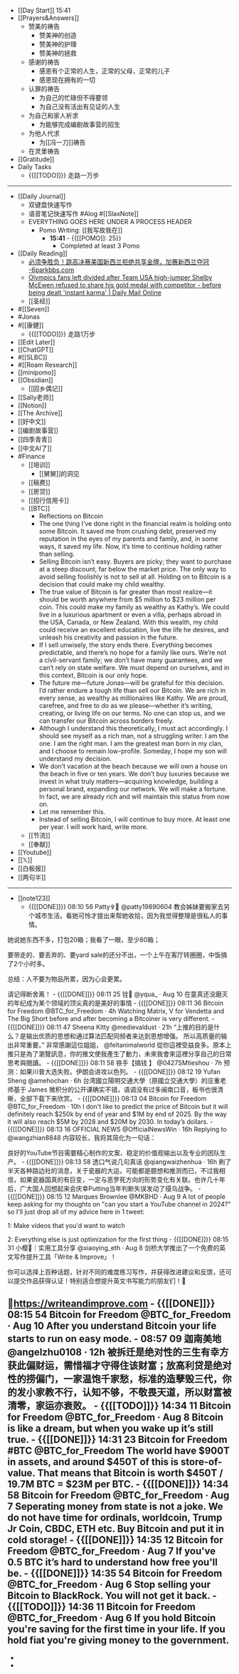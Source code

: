 - [[Day Start]] 15:41
- [[Prayers&Answers]]
    - 赞美的祷告
        - 赞美神的创造
        - 赞美神的护理
        - 赞美神的拯救
    - 感谢的祷告
        - 感恩有个正常的人生，正常的父母，正常的儿子
        - 感恩现在拥有的一切
    - 认罪的祷告
        - 为自己的忙碌但不得要领
        - 为自己没有活出有见证的人生
    - 为自己和家人祈求
        - 为能够完成编剧故事营的招生
    - 为他人代求
        - 为[[冯一刀]]祷告
    - 在灵里祷告
- [[Gratitude]]
- Daily Tasks
    - {{[[TODO]]}} 走路一万步
- ---
- [[Daily Journal]] 
    - 双键盘快速写作
    - 语音笔记快速写作 #Alog #[[SlaxNote]]
    - EVERYTHING GOES HERE UNDER A PROCESS HEADER
        - Pomo Writing: [[我写故我在]]
            - **15:41** - {{[[POMO]]: 25}}
                -  Completed at least 3 Pomo
- [[Daily Reading]]
    - [必须争胜负！跳高决赛美国新西兰拒绝共享金牌，加赛新西兰夺冠 -6parkbbs.com](https://club.6parkbbs.com/military/index.php?app=forum&act=threadview&tid=18394506)
    - [Olympics fans left divided after Team USA high-jumper Shelby McEwen refused to share his gold medal with competitor - before being dealt 'instant karma' | Daily Mail Online](https://www.dailymail.co.uk/sport/olympics/article-13731851/OlympicsTeam-USA-high-jumper-Shelby-McEwen-Hamish-Kerr.html)
    - [[圣经]]
- #[[Seven]]
- #Jonas 
- #[[康健]]
    - {{[[TODO]]}} 走路1万步
- [[Edit Later]]
- [[ChatGPT]]
- #[[SLBC]]
- #[[Roam Research]]
- [[minipomo]]
- [[Obsidian]]
    - [[回乡偶记]]
- [[Sally老师]]
- [[Notion]]
- [[The Archive]]
- [[好中文]]
- [[编剧故事营]]
- [[四季青青]]
- [[中文AI了]]
- #Finance
    - [[培训]]
        - [[舅舅]]的洞见
    - [[稿费]]
    - [[房贷]]
    - [[招行信用卡]]
    - [[BTC]]
        - Reflections on Bitcoin
        - The one thing I’ve done right in the financial realm is holding onto some Bitcoin. It saved me from crushing debt, preserved my reputation in the eyes of my parents and family, and, in some ways, it saved my life. Now, it’s time to continue holding rather than selling.
        - Selling Bitcoin isn’t easy. Buyers are picky; they want to purchase at a steep discount, far below the market price. The only way to avoid selling foolishly is not to sell at all. Holding on to Bitcoin is a decision that could make my child wealthy.
        - The true value of Bitcoin is far greater than most realize—it should be worth anywhere from $5 million to $23 million per coin. This could make my family as wealthy as Kathy’s. We could live in a luxurious apartment or even a villa, perhaps abroad in the USA, Canada, or New Zealand. With this wealth, my child could receive an excellent education, live the life he desires, and unleash his creativity and passion in the future.
        - If I sell unwisely, the story ends there. Everything becomes predictable, and there’s no hope for a family like ours. We’re not a civil-servant family; we don’t have many guarantees, and we can’t rely on state welfare. We must depend on ourselves, and in this context, Bitcoin is our only hope.
        - The future me—future Jonas—will be grateful for this decision. I’d rather endure a tough life than sell our Bitcoin. We are rich in every sense, as wealthy as millionaires like Kathy. We are proud, carefree, and free to do as we please—whether it’s writing, creating, or living life on our terms. No one can stop us, and we can transfer our Bitcoin across borders freely.
        - Although I understand this theoretically, I must act accordingly. I should see myself as a rich man, not a struggling writer. I am the one. I am the right man. I am the greatest man born in my clan, and I choose to remain low-profile. Someday, I hope my son will understand my decision.
        - We don’t vacation at the beach because we will own a house on the beach in five or ten years. We don’t buy luxuries because we invest in what truly matters—acquiring knowledge, building a personal brand, expanding our network. We will make a fortune. In fact, we are already rich and will maintain this status from now on.
        - Let me remember this.
        - Instead of selling Bitcoin, I will continue to buy more. At least one per year. I will work hard, write more.
    - [[节流]]
    - [[奉献]]
- [[Youtube]]
- [[𝕏]]
- [[白板报]]
- [[两句半]]
- ---
- [[note123]]
    - {{[[DONE]]}} 08:10 56 Patty✞🎀
@patty19890604
教会姊妹要搬家去另个城市生活。看她可怜才提出来帮她收拾，因为我觉得整理是很私人的事情。

她说她东西不多，打包20箱；我看了一眼，至少80箱；

要带走的、要丢弃的、要yard sale的还分不出，一个上午在客厅转圈圈，中饭搞了2个小时多。

总结：人不要为物品所累，因为心会更累。

请记得断舍离！
    - {{[[DONE]]}} 08:11 25 铨🍥
@yqua_
·
Aug 10
在童真还没磨灭的年纪成为某个领域的顶尖真的是美好的事情
    - {{[[DONE]]}} 08:11 36 
Bitcoin for Freedom
@BTC_for_Freedom
·
4h
Watching Matrix, V for Vendetta and The Big Short before and after becoming a Bitcoiner is very different.
    - {{[[DONE]]}} 08:11 47 
Sheena Kitty
@medievaldust
·
21h
“上推的目的是什么？是输出优质的思想和通过算法匹配同频者来达到思想增强。
所以高质量的输出非常重要。”
非常感謝這位姐姐，
@feltanimalworld
 從你這裡受益良多。原本上推只是為了瀏覽訊息，你的推文使我產生了動力，未來我會來這裡分享自己的日常思考與閱讀。
    - {{[[DONE]]}} 08:11 58 铁手【搞钱 】
@0427SMtieshou
·
7h
预测：如果川普大选失败。伊朗会进攻以色列。
    - {{[[DONE]]}} 08:12 19 
Yufan Sheng
@amehochan
·
6h
台湾國立陽明交通大學（原國立交通大學）的庄重老师基于 James 微积分的公开课确实不错，语调没有过多闽南口音，板书也很清晰，全部下载下来欣赏。
    - {{[[DONE]]}} 08:13 04 
Bitcoin for Freedom
@BTC_for_Freedom
·
10h
I don't like to predict the price of Bitcoin but it will definitely reach $250k by end of year and $1M by end of 2025. By the way it will also reach $5M by 2028 and $20M by 2030. In today’s dollars.
    - {{[[DONE]]}} 08:13 16 OFFICIAL NEWS
@OfficialNewsWin
·
16h
Replying to 
@wangzhian8848
内容较长，我将其简化为一句话：

良好的YouTube节目需要精心制作的文案、稳定的价值观输出以及专业的团队生产。
    - {{[[DONE]]}} 08:13 58 
透口气说几句真话
@qiangwaizhenhua
·
16h
刷了半天各种路边社的消息，关于瓷器的大运，可能都是臆想和推测而已，不过我相信，如果瓷器国真的有巨变，一定与恶罗死方向的形势变化有关联。也许几十年后，广大国人回想起来会庆幸Putting当年判断失误发动了侵乌战争。
    - {{[[DONE]]}} 08:15 12 
Marques Brownlee
@MKBHD
·
Aug 9
A lot of people keep asking for my thoughts on "can you start a YouTube channel in 2024?" so I'll just drop all of my advice here in 1 tweet:

1: Make videos that you'd want to watch 

2: Everything else is just optimization for the first thing
    - {{[[DONE]]}} 08:15 31 
小樱💞｜实用工具分享
@xiaoying_eth
·
Aug 8
剑桥大学推出了一个免费的英文写作提升工具「Write & Improve」！

你可以选择上百种话题，针对不同的难度练习写作，并获得改进建议和反馈，还可以提交作品获得认证！特别适合想提升英文书写能力的朋友们！💪

🔗https://writeandimprove.com
    - {{[[DONE]]}} 08:15 54 
Bitcoin for Freedom
@BTC_for_Freedom
·
Aug 10
After you understand Bitcoin your life starts to run on easy mode.
    - 08:57 09 迦南美地
@angelzhu0108
·
12h
被拆迁是绝对性的三生有幸方获此偏财运，需惜福才守得住该财富；放高利贷是绝对性的捞偏门，一家温饱千家愁，标准的造孽毁三代，你的发小家教不行，认知不够，不敬畏天道，所以财富被清零，家运亦衰败。
    - {{[[TODO]]}} 14:34 11 Bitcoin for Freedom
@BTC_for_Freedom
·
Aug 8
Bitcoin is like a dream, but when you wake up it’s still true.
    - {{[[DONE]]}} 14:31 23 Bitcoin for Freedom #BTC
@BTC_for_Freedom
The world have $900T in assets, and around $450T of this is store-of-value. That means that Bitcoin is worth $450T / 19.7M BTC = $23M per BTC.
    - {{[[DONE]]}} 14:34 58 Bitcoin for Freedom
@BTC_for_Freedom
·
Aug 7
Seperating money from state is not a joke. We do not have time for ordinals, worldcoin, Trump Jr Coin, CBDC, ETH etc. Buy Bitcoin and put it in cold storage!
    - {{[[DONE]]}} 14:35 12 
Bitcoin for Freedom
@BTC_for_Freedom
·
Aug 7
If you've 0.5 BTC it’s hard to understand how free you'll be.
    - {{[[DONE]]}} 14:35 54 Bitcoin for Freedom
@BTC_for_Freedom
·
Aug 6
Stop selling your Bitcoin to BlackRock. You will not get it back.
    - {{[[TODO]]}} 14:36 11 
Bitcoin for Freedom
@BTC_for_Freedom
·
Aug 6
If you hold Bitcoin you're saving for the first time in your life. If you hold fiat you're giving money to the government.
- 
- 
- 
